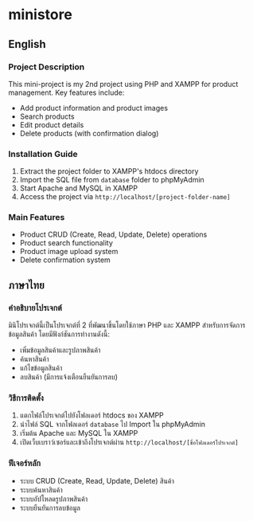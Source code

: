 # ministore


## English
### Project Description
This mini-project is my 2nd project using PHP and XAMPP for product management. Key features include:
- Add product information and product images
- Search products
- Edit product details
- Delete products (with confirmation dialog)

### Installation Guide
1. Extract the project folder to XAMPP's htdocs directory
2. Import the SQL file from `database` folder to phpMyAdmin
3. Start Apache and MySQL in XAMPP
4. Access the project via `http://localhost/[project-folder-name]`

### Main Features
- Product CRUD (Create, Read, Update, Delete) operations
- Product search functionality
- Product image upload system
- Delete confirmation system


## ภาษาไทย
### คำอธิบายโปรเจกต์
มินิโปรเจกต์นี้เป็นโปรเจกต์ที่ 2 ที่พัฒนาขึ้นโดยใช้ภาษา PHP และ XAMPP สำหรับการจัดการข้อมูลสินค้า โดยมีฟังก์ชันการทำงานดังนี้:
- เพิ่มข้อมูลสินค้าและรูปภาพสินค้า
- ค้นหาสินค้า
- แก้ไขข้อมูลสินค้า
- ลบสินค้า (มีการแจ้งเตือนยืนยันการลบ)

### วิธีการติดตั้ง
1. แตกไฟล์โปรเจกต์ไปยังโฟลเดอร์ htdocs ของ XAMPP
2. นำไฟล์ SQL จากโฟลเดอร์ `database` ไป Import ใน phpMyAdmin
3. เริ่มต้น Apache และ MySQL ใน XAMPP
4. เปิดเว็บเบราว์เซอร์และเข้าถึงโปรเจกต์ผ่าน `http://localhost/[ชื่อโฟลเดอร์โปรเจกต์]`

### ฟีเจอร์หลัก
- ระบบ CRUD (Create, Read, Update, Delete) สินค้า
- ระบบค้นหาสินค้า
- ระบบอัปโหลดรูปภาพสินค้า
- ระบบยืนยันการลบข้อมูล
